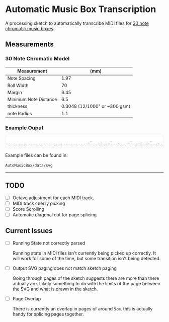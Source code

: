 # Automatic Music Box Transcription

A processing sketch to automatically transcribe MIDI files for [30 note chromatic music boxes](https://www.grand-illusions.com/30-note-music-box-set-c2x21140081).

## Measurements

### 30 Note Chromatic Model

| Measurement           | (mm)                          |
| --------------------- | ----------------------------- |
| Note Spacing          | 1.97                          |
| Roll Width            | 70                            |
| Margin                | 6.45                          |
| Minimum Note Distance | 6.5                           |
| thickness             | 0.3048 (12/1000" or ~300 gsm) |
| note Radius           | 1.1                           |


### Example Ouput

![](AutoMusicBox/data/svg/Une_Comptine_Autre_page_0.svg)

Example files can be found in:

`AutoMusicBox/data/svg`

***

## TODO

- [ ] Octave adjustment for each MIDI track.
- [ ] MIDI track cherry picking
- [ ] Score Scrolling
- [ ] Automatic diagonal cut for page splicing

## Current Issues

- [ ] Running State not correctly parsed

    Running state in MIDI files isn't currently being picked up correctly. It will work for some of the time, but some transition isn't being detected.

- [ ] Output SVG paging does not match sketch paging

    Going through pages of the sketch suggests there are more than there actually are. Likely something to do with the limits of the page between the SVG and what is drawn in the sketch.

- [ ] Page Overlap

    There is currently an overlap in pages of around `5cm`. this is actually handy for splicing pages together.
